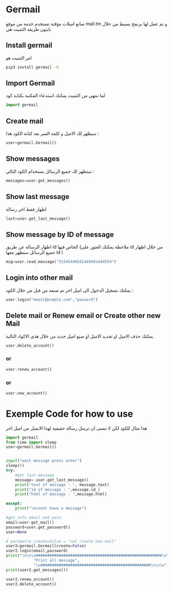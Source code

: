 # Germail

صانع اميلات مؤقتة تستخدم خدمة من موقع 
mail.tm 
و تم عمل لها برنمج بسيط من خلال بايثون 
طريقة التثبيت هي 

## Install germail
امر التثبيت هو
```sh
pip3 install germail -U
```
## Import Germail
لما تنتهي من التثبيت يمكنك استدعاء المكتبة بكتابة كود  
```py
import germail
```
## Create mail
سيظهر لك الاميل و كلمة السر بعد كتابة الكود هذا : 

```py
user=germail.Germail()
```
## Show messages 
ستظهر لك جميع الرسائل بستخدام الكود التالي : 
```py
messages=user.get_messages()
```
## Show last message
اظهار فقط اخر رسالة 
```py
last=user.get_last_message()
```

## Show message by ID of message
اظهار الرسالة عن طريق 
id 
الخاص فيها (ملاحظة يمكنك العثور على 
id 
من خلال اظهار جميع الرسائل ستظهر معها 
id ) 
```py
msg=user.read_message("515454465414494ds444554")
```

## Login into other mail
يمكنك تسجيل الدخول الى اميل اخر تم صنعه من قبل من خلال الكود :
```py
user.login("email@exmple.com","pasword")
```
## Delete mail or Renew email or Create other new Mail 
يمكنك حذف الاميل او تجديد الاميل او صنع اميل جديد من خلال هذي الاكواد التالية 
```py
user.delete_account()
```
### or 
```py
user.renew_account()
```
### or
```py
user.new_account()
```

# Exemple Code for how to use 
هذا مثال للكود لكن لا تنسى ان ترسل رسالة حقيقية لهذا الايميل من اميل اخر 
```py
import germail
from time import sleep
user=germail.Germail()


input("wait message press enter")
sleep(5)
try:
    #get last message
    message= user.get_last_message()
    print("text of message : ", message.text)
    print("id of message : ",message.id_)
    print("html of message : ",message.html)

except:
    print("\n\nnot have a message")

#get info email and pass
email=user.get_mail()
password=user.get_password()
user=None

# parametre create=False = "not create new mail"
user2=germail.Germail(create=False)
user2.login(email,password)
print("\n\n\n#######################################################\n",
            "Print all message",
            "\n################################################\n\n\n")
print(user2.get_messages())

user2.renew_account()
user2.delete_account()
```
